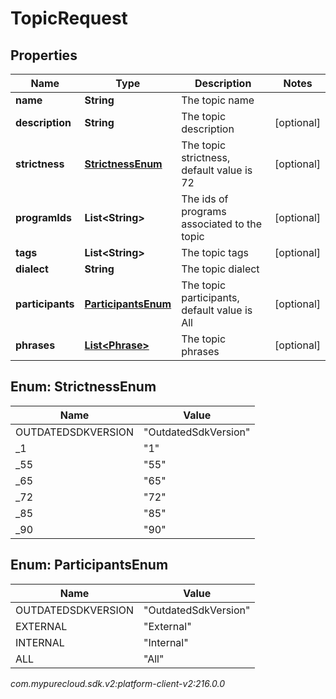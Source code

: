 # TopicRequest


## Properties

| Name | Type | Description | Notes |
| ------------ | ------------- | ------------- | ------------- |
| **name** | **String** | The topic name |  |
| **description** | **String** | The topic description |  [optional] |
| **strictness** | [**StrictnessEnum**](#Enum--StrictnessEnum) | The topic strictness, default value is 72 |  [optional] |
| **programIds** | **List&lt;String&gt;** | The ids of programs associated to the topic |  [optional] |
| **tags** | **List&lt;String&gt;** | The topic tags |  [optional] |
| **dialect** | **String** | The topic dialect |  |
| **participants** | [**ParticipantsEnum**](#Enum--ParticipantsEnum) | The topic participants, default value is All |  [optional] |
| **phrases** | [**List&lt;Phrase&gt;**](Phrase) | The topic phrases |  [optional] |


## Enum: StrictnessEnum

| Name | Value |
| ---- | ----- |
| OUTDATEDSDKVERSION | &quot;OutdatedSdkVersion&quot; | 
| _1 | &quot;1&quot; | 
| _55 | &quot;55&quot; | 
| _65 | &quot;65&quot; | 
| _72 | &quot;72&quot; | 
| _85 | &quot;85&quot; | 
| _90 | &quot;90&quot; | 


## Enum: ParticipantsEnum

| Name | Value |
| ---- | ----- |
| OUTDATEDSDKVERSION | &quot;OutdatedSdkVersion&quot; | 
| EXTERNAL | &quot;External&quot; | 
| INTERNAL | &quot;Internal&quot; | 
| ALL | &quot;All&quot; | 




_com.mypurecloud.sdk.v2:platform-client-v2:216.0.0_
